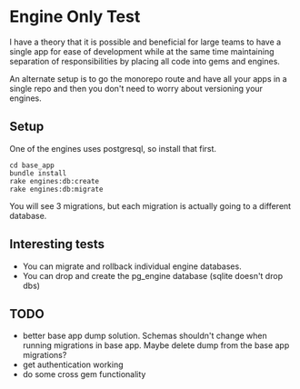 # Engine Only Test

I have a theory that it is possible and beneficial for large teams to have a single app for ease of development while at the same time maintaining separation of responsibilities by placing all code into gems and engines.

An alternate setup is to go the monorepo route and have all your apps in a single repo and then you don't need to worry about versioning your engines.

## Setup
One of the engines uses postgresql, so install that first.
```
cd base_app
bundle install
rake engines:db:create
rake engines:db:migrate
```
You will see 3 migrations, but each migration is actually going to a different database.

## Interesting tests
- You can migrate and rollback individual engine databases.
- You can drop and create the pg_engine database (sqlite doesn't drop dbs)

## TODO
- better base app dump solution. Schemas shouldn't change when running migrations in base app. Maybe delete dump from the base app migrations?
- get authentication working
- do some cross gem functionality

